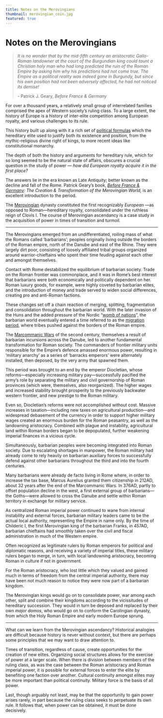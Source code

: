 ```yaml
---
title: Notes on the Merovingians
thumbnail: merovingian_coin.jpg
featured: true
---
```


# Notes on the Merovingians

> *It is no wonder that by the mid-fifth century an aristocratic Gallo-Roman landowner at the court of the Burgundian king could taunt a Christian holy man who had long predicted the ruin of the Roman Empire by asking him why his predictions had not come true. The Empire as a political reality was indeed gone in Burgundy, but since his own position had not been adversely affected, he had not noticed its demise!*
>
> \- Patrick J. Geary, *Before France & Germany*
> 

For over a thousand years, a relatively small group of interrelated families comprised the apex of Western society’s ruling class. To a large extent, the history of Europe is a history of inter-elite competition among European royalty, and various challenges to its rule. 

This history built up along with it a rich set of [political formulas](https://archive.org/details/rulingclass031748mbp/page/70/mode/2up?view=theater&q=political+formula) which the hereditary elite used to justify both its existence and position, from the mythic-religious divine right of kings, to more recent ideas like constitutional monarchy.

The depth of both the history and arguments for hereditary rule, which for so long seemed to be the natural state of affairs, obscures a crucial question in the study of power — *how did European royalty acquire it in the first place?* 

The answers lie in the era known as Late Antiquity; better known as the decline and fall of the Rome. Patrick Geary’s book, *[Before France & Germany](https://a.co/d/03gWj2Z): The Creation & Transformation of the Merovingian World,* is an excellent introduction to the period.

The [Merovingian](https://en.wikipedia.org/wiki/Merovingian_dynasty) dynasty constituted the first recognizably *European* —as opposed to Roman—hereditary royalty, consolidated under the ruthless reign of Clovis I. The course of Merovingian ascendancy is a case study in the acquisition of power in times of transition and turmoil. 

---

The Merovingians emerged from an undifferentiated, roiling mass of what the Romans called ‘barbarians’; peoples originally living outside the borders of the Roman empire, north of the Danube and east of the Rhine. They were largely dirt poor, consisting of loosely affiliated tribal groups organized around warrior-chieftains who spent their time feuding against each other and amongst themselves.

Contact with Rome destabilized the equilibrium of barbarian society. Trade on the Roman frontier was commonplace, and it was in Rome’s best interest that barbarians were both economically and politically dependent on her. Roman luxury goods, for example, were highly coveted by barbarian elites, and the introduction of money and trade served to widen social differences, creating pro and anti-Roman factions.

These changes set off a chain reaction of merging, splitting, fragmentation and consolidation throughout the barbarian world. With the later invasion of the Huns and the added pressure of the Nordic “[womb of nations](https://en.wikipedia.org/wiki/Scandza)”, the barbarian world eventually entered a time referred to as the [migration period](https://en.wikipedia.org/wiki/Migration_Period), where tribes pushed against the borders of the Roman empire. 

The [Marcommanic Wars](https://en.wikipedia.org/wiki/Marcomannic_Wars) of the second century, themselves a result of barbarian incursions across the Danube, led to another fundamental transformation for Roman society. The commanders of frontier military units responsible for the Empire’s defence amassed enormous power, resulting in ‘military anarchy’ as a series of ‘barracks emperors’ were alternately installed, then deposed, by the very army that spawned them.

This period was brought to an end by the emperor Diocletian, whose reforms—especially increasing military pay—successfully pacified the army’s role by separating the military and civil governorship of Roman provinces (which were, themselves, also reorganized). The higher wages and increased stability brought prosperity to the previously backwater western frontier, and new prestige to the Roman military.

Even so, Diocletian’s reforms were not accomplished without cost. Massive increases in taxation—including new taxes on agricultural production—and widespread debasement of the currency in order to support higher military wages created an enormous burden for the Roman peasantry, as well as the landowning aristocracy. Combined with plague and instability, agricultural land within Roman borders began to be depopulated, further weakening imperial finances in a vicious cycle. 

Simultaneously, barbarian peoples were becoming integrated into Roman society. Due to escalating shortages in manpower, the Roman military had already come to rely heavily on barbarian auxiliary forces to successfully defend against other barbarians throughout the third and into the fourth centuries. 

Many barbarians were already de facto living in Rome where, in order to increase the tax base, Marcus Aurelius granted them citizenship in 212AD, about 32 years after the end of the Marcommanic Wars. In 376AD, partly to offset population decline in the west, a first external group of barbarians—the Goths—were allowed to cross the Danube and settle within Roman territory in exchange for military service. 

As centralized Roman imperial power continued to wane from internal instability and external forces, barbarian military leaders came to be the actual local authority, representing the Empire in name only. By the time of Childeric I, the first Merovingian king of the barbarian Franks, in 457AD, barbarian chieftains had smoothly taken over the civil and fiscal administration in much of the Western empire.

Often recognized as legitimate rulers by Roman emperors for political and diplomatic reasons, and receiving a variety of imperial titles, these military rulers began to merge, in turn, with local landowning aristocracy, becoming Roman in culture if not in government.

For the Roman aristocracy, who lost little which they valued and gained much in terms of freedom from the central imperial authority, there may have been not much reason to notice they were now part of a barbarian kingdom. 

The Merovingian kings would go on to consolidate power, war among each other, split and combine their kingdoms according to the vicissitudes of hereditary succession. They would in turn be deposed and replaced by their own *major domos*, who would go on to conform the Carolingian dynasty, from which the Holy Roman Empire and early modern Europe sprung.

---

What can we learn from the Merovingian ascendancy? Historical analogies are difficult because history is never without context, but there are perhaps some principles that we may want to draw attention to.

Times of transition, regardless of cause, create opportunities for the creation of new elites. Organizing social structures allows for the exercise of power at a larger scale. When there is division between members of the ruling class, as was the case between the Roman aristocracy and Roman imperial power, it is possible for external forces to enter the elite by benefiting one faction over another. Cultural continuity amongst elites may be more important than political continuity. Military force is the basis of all power.

Last, though arguably not least, may be that the opportunity to gain power arises rarely, in part because the ruling class seeks to perpetuate its own rule. It follows that, when power can be obtained, it must be done decisively.